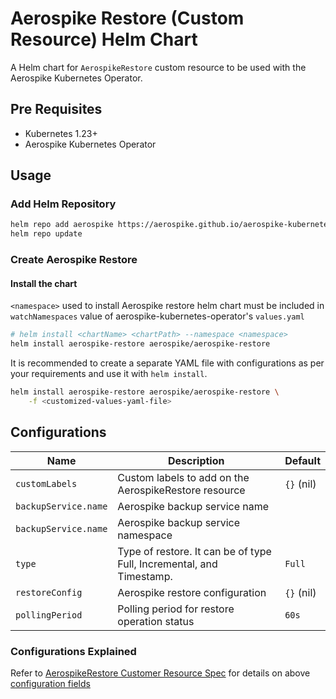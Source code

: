 # Aerospike Restore (Custom Resource) Helm Chart

A Helm chart for `AerospikeRestore` custom resource to be used with the Aerospike Kubernetes Operator.

## Pre Requisites

- Kubernetes 1.23+
- Aerospike Kubernetes Operator

## Usage

### Add Helm Repository

```sh
helm repo add aerospike https://aerospike.github.io/aerospike-kubernetes-enterprise
helm repo update
```

### Create Aerospike Restore

#### Install the chart

`<namespace>` used to install Aerospike restore helm chart must be included in `watchNamespaces` value of
aerospike-kubernetes-operator's `values.yaml`

```sh
# helm install <chartName> <chartPath> --namespace <namespace>
helm install aerospike-restore aerospike/aerospike-restore
```

It is recommended to create a separate YAML file with configurations as per your requirements and use it
with `helm install`.

```sh
helm install aerospike-restore aerospike/aerospike-restore \
    -f <customized-values-yaml-file>
```

## Configurations

| Name                 | Description                                                          | Default    |
|----------------------|----------------------------------------------------------------------|------------|
| `customLabels`       | Custom labels to add on the AerospikeRestore resource                | `{}` (nil) |
| `backupService.name` | Aerospike backup service name                                        |            |
| `backupService.name` | Aerospike backup service namespace                                   |            |
| `type`               | Type of restore. It can be of type Full, Incremental, and Timestamp. | `Full`     |
| `restoreConfig`      | Aerospike restore configuration                                      | `{}` (nil) |
| `pollingPeriod`      | Polling period for restore operation status                          | `60s`      |

### Configurations Explained
Refer
to [AerospikeRestore Customer Resource Spec](https://aerospike.com/docs/cloud/kubernetes/operator/backup-and-restore/restore-configuration#spec)
for details on above [configuration fields](#Configurations)
